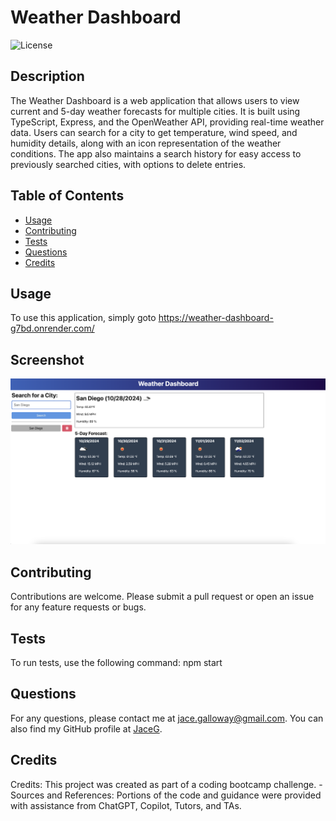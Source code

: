 # Weather Dashboard

![License](https://img.shields.io/badge/License-MIT-blue.svg)

## Description

The Weather Dashboard is a web application that allows users to view current and 5-day weather forecasts for multiple cities. It is built using TypeScript, Express, and the OpenWeather API, providing real-time weather data. Users can search for a city to get temperature, wind speed, and humidity details, along with an icon representation of the weather conditions. The app also maintains a search history for easy access to previously searched cities, with options to delete entries.

## Table of Contents

-   [Usage](#usage)
-   [Contributing](#contributing)
-   [Tests](#tests)
-   [Questions](#questions)
-   [Credits](#credits)

## Usage

To use this application, simply goto https://weather-dashboard-g7bd.onrender.com/

## Screenshot

![Screenshot](Assets/Screenshot.png)

## Contributing

Contributions are welcome. Please submit a pull request or open an issue for any feature requests or bugs.

## Tests

To run tests, use the following command: npm start

## Questions

For any questions, please contact me at jace.galloway@gmail.com. You can also find my GitHub profile at [JaceG](https://github.com/JaceG).

## Credits

Credits: This project was created as part of a coding bootcamp challenge. - Sources and References: Portions of the code and guidance were provided with assistance from ChatGPT, Copilot, Tutors, and TAs.
